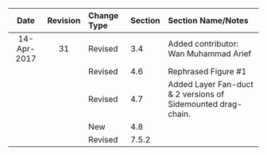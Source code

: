| Date | Revision | Change Type | Section | Section Name/Notes |
| :---: | :---: | :--- | :--- | :--- |
| 14-Apr-2017 | 31 | Revised | 3.4 | Added contributor: Wan Muhammad Arief |
|  |  | Revised | 4.6 | Rephrased Figure \#1 |
|  |  | Revised | 4.7 | Added Layer Fan-duct & 2 versions of Sidemounted drag-chain. |
|  |  | New | 4.8 |  |
|  |  | Revised | 7.5.2 |  |



